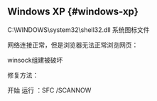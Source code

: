 ## Windows XP {#windows-xp}

C:\WINDOWS\system32\shell32.dll   系统图标文件

网络连接正常，但是浏览器无法正常浏览网页：

winsock组建被破坏

修复方法：

开始 运行 ：SFC /SCANNOW